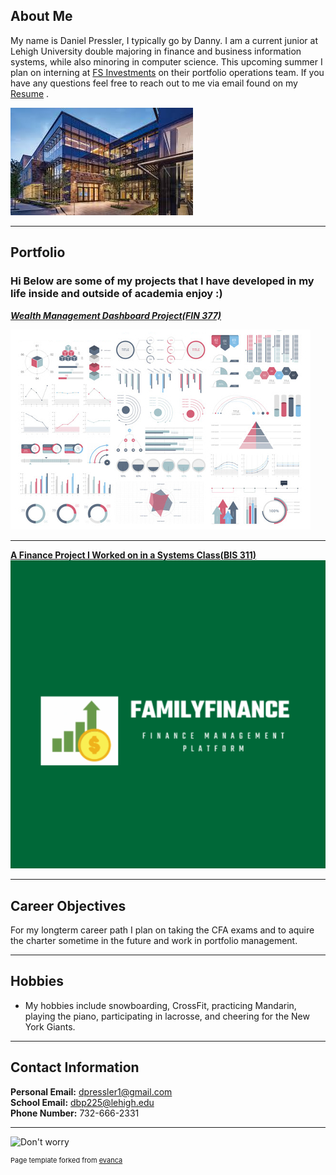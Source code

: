 ## About Me

My name is Daniel Pressler, I typically go by Danny. I am a current junior at Lehigh University double majoring in finance and business information systems, while also minoring in computer science. This upcoming summer I plan on interning at [FS Investments](https://fsinvestments.com/) on their portfolio operations team. If you have any questions feel free to reach out to me via email found on my [Resume](https://docs.google.com/document/d/1OZFo_MYryiSrIePP2O6gl_asl9wdEXH1Pt8VXrazSj0/edit?usp=sharing)
.

<!-- Upload your own photo and change the path -->
<img src="images/BIB.jpeg?raw=true"/>



---

## Portfolio
### Hi Below are some of my projects that I have developed in my life inside and outside of academia enjoy :)


_**[Wealth Management Dashboard Project(FIN 377)](https://wealth-advisor-dashboard-zxeuck5wssugu23mf7cjon.streamlit.app/)**_

<img src="images/dummy_thumbnail.jpg?raw=true"/>

---

 
**[A Finance Project I Worked on in a Systems Class(BIS 311)](https://docs.google.com/document/d/10cHpVjkIyesi2v7P9vyu_-CrYbkO752d7X_vC23LTxU/edit?usp=sharing)** <br> 
<img src="images/Screenshot 2024-05-05 130445.png?raw=true"/>


---

## Career Objectives

For my longterm career path I plan on taking the CFA exams and to aquire the charter sometime in the future and work in portfolio management.

---

## Hobbies

- My hobbies include snowboarding, CrossFit, practicing Mandarin, playing the piano, participating in lacrosse, and cheering for the New York Giants.

---

## Contact Information
**Personal Email:** dpressler1@gmail.com <br>
**School Email:** dbp225@lehigh.edu <br>
**Phone Number:** 732-666-2331 <br>

---
![Don't worry](https://media3.giphy.com/media/v1.Y2lkPTc5MGI3NjExNzczbzk0ZGRmZ3FuZTlvMTZwcnE3a3J3dDBvNGxuMHUwYndxZXVpNSZlcD12MV9pbnRlcm5hbF9naWZfYnlfaWQmY3Q9Zw/z0W8jiS0LvvWJto2s6/giphy.gif.gif)

<p style="font-size:11px">Page template forked from <a href="https://github.com/evanca/quick-portfolio">evanca</a></p>
<!-- Remove above link if you don't want to attibute -->
